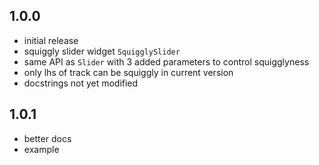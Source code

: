 ## 1.0.0

* initial release
* squiggly slider widget `SquigglySlider`
* same API as `Slider` with 3 added parameters to control squigglyness
* only lhs of track can be squiggly in current version
* docstrings not yet modified

## 1.0.1

* better docs
* example
